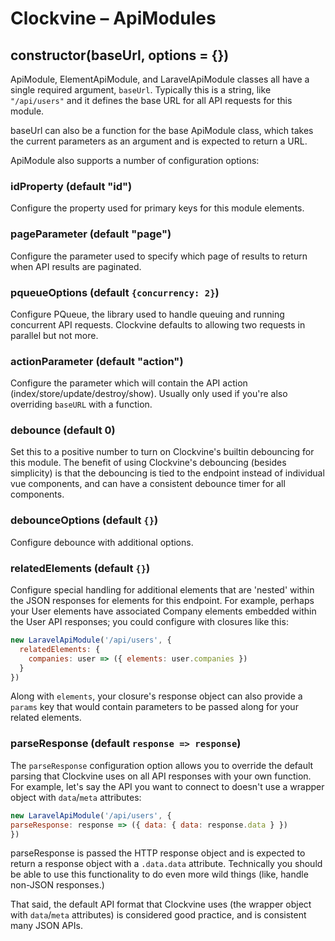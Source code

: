 Clockvine – ApiModules
======================

## constructor(baseUrl, options = {})

ApiModule, ElementApiModule, and LaravelApiModule classes all have a single required argument, `baseUrl`. Typically this is a string, like `"/api/users"` and it defines the base URL for all API requests for this module.

baseUrl can also be a function for the base ApiModule class, which takes the current parameters as an argument and is expected to return a URL.

ApiModule also supports a number of configuration options:

### idProperty (default "id")

Configure the property used for primary keys for this module elements.


### pageParameter (default "page")

Configure the parameter used to specify which page of results to return when API results are paginated.


### pqueueOptions (default `{concurrency: 2}`)

Configure PQueue, the library used to handle queuing and running concurrent API requests. Clockvine defaults to allowing two requests in parallel but not more.


### actionParameter (default "action")

Configure the parameter which will contain the API action (index/store/update/destroy/show). Usually only used if you're also overriding `baseURL` with a function.


### debounce (default 0)

Set this to a positive number to turn on Clockvine's builtin debouncing for this module. The benefit of using Clockvine's debouncing (besides simplicity) is that the debouncing is tied to the endpoint instead of individual vue components, and can have a consistent debounce timer for all components.


### debounceOptions (default `{}`)

Configure debounce with additional options.


### relatedElements (default `{}`)

Configure special handling for additional elements that are 'nested' within the JSON responses for elements for this endpoint. For example, perhaps your User elements have associated Company elements embedded within the User API responses; you could configure with closures like this:

```javascript
new LaravelApiModule('/api/users', {
  relatedElements: {
    companies: user => ({ elements: user.companies })
  }
})
```

Along with `elements`, your closure's response object can also provide a `params` key that would contain parameters to be passed along for your related elements.


### parseResponse (default `response => response`)

The `parseResponse` configuration option allows you to override the default parsing that Clockvine uses on all API responses with your own function. For example, let's say the API you want to connect to doesn't use a wrapper object with `data`/`meta` attributes:

```javascript
new LaravelApiModule('/api/users', {
parseResponse: response => ({ data: { data: response.data } })
})
```

parseResponse is passed the HTTP response object and is expected to return a response object with a `.data.data` attribute. Technically you should be able to use this functionality to do even more wild things (like, handle non-JSON responses.)

That said, the default API format that Clockvine uses (the wrapper object with `data`/`meta` attributes) is considered good practice, and is consistent many JSON APIs.
